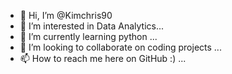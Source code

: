 - 👋 Hi, I’m @Kimchris90
- 👀 I’m interested in Data Analytics...
- 🌱 I’m currently learning python ...
- 💞️ I’m looking to collaborate on coding projects ...
- 📫 How to reach me here on GitHub :) ...

<!---
Kimchris90/Kimchris90 is a ✨ special ✨ repository because its `README.md` (this file) appears on your GitHub profile.
You can click the Preview link to take a look at your changes.
--->
